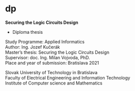 # dp
**Securing the Logic Circuits Design**
- Diploma thesis

Study Programme: Applied Informatics  
Author: Ing. Jozef Kučerák  
Master’s thesis: Securing the Logic Circuits Design  
Supervisor: doc. Ing. Milan Vojvoda, PhD.  
Place and year of submission: Bratislava 2021  


Slovak  University of Technology in Bratislava  
Faculty of Electrical Engineering and Information Technology  
Institute of Computer science and Mathematics  
